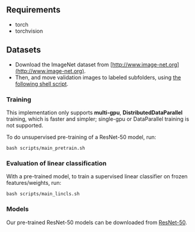 ## Requirements
* torch
* torchvision

## Datasets
* Download the ImageNet dataset from [http://www.image-net.org](http://www.image-net.org). 
* Then, and move validation images to labeled subfolders, using [the following shell script](https://raw.githubusercontent.com/soumith/imagenetloader.torch/master/valprep.sh). 

### Training

This implementation only supports **multi-gpu**, **DistributedDataParallel** training, which is faster and simpler; single-gpu or DataParallel training is not supported.

To do unsupervised pre-training of a ResNet-50 model, run:
```
bash scripts/main_pretrain.sh
```

### Evaluation of linear classification

With a pre-trained model, to train a supervised linear classifier on frozen features/weights, run:
```
bash scripts/main_lincls.sh
```

### Models

Our pre-trained ResNet-50 models can be downloaded from [ResNet-50](https://github.com/anonymouszyx/JCL/releases/download/v1/checkpoint_0199.pth.tar).

